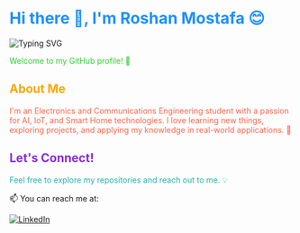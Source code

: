 <h1 style="color:#1E90FF;">Hi there 👋, I'm Roshan Mostafa 😊</h1>

<!-- عنوان الترحيب مع تأثير الكتابة -->
![Typing SVG](https://readme-typing-svg.herokuapp.com?font=Fira+Code&size=28&duration=4000&pause=1000&color=1E90FF&center=true&vCenter=true&width=600&lines=Hi+there+%F0%9F%91%8B,+I'm+Roshan+Mostafa+%F0%9F%98%8A)

<p style="color:#32CD32;">Welcome to my GitHub profile! 🌟</p>

<h2 style="color:#FFA500;">About Me</h2>
<p style="color:#FF6347;">
I'm an Electronics and Communications Engineering student with a passion for AI, IoT, and Smart Home technologies.  
I love learning new things, exploring projects, and applying my knowledge in real-world applications. 🚀
</p>

<h2 style="color:#8A2BE2;">Let's Connect!</h2>
<p style="color:#20B2AA;">
Feel free to explore my repositories and reach out to me. 💡
</p>

<!-- روابط تواصل -->
<p align="center">

📫 You can reach me at: 
  

[![LinkedIn](https://img.shields.io/badge/LinkedIn-0077B5?style=for-the-badge&logo=linkedin&logoColor=white)](https://www.linkedin.com/in/roshan-mostafa-/)

</div>
